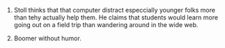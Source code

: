 1. Stoll thinks that that computer distract especcially younger folks more than tehy actually help them. He claims that students would learn more going out on a field trip than wandering around in the wide web.

2. Boomer without humor.
